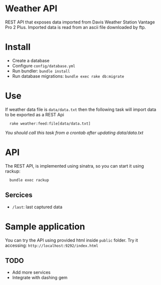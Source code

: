 # Weather API

REST API that exposes data imported from Davis Weather Station Vantage Pro 2 Plus. 
Imported data is read from an ascii file downloaded by ftp. 

# Install

* Create a database
* Configure `config/database.yml`
* Run bundler: `bundle install`
* Run database migrations: `bundle exec rake db:migrate`

# Use

If weather data file is `data/data.txt` then the following task will import data
to be exported as a REST Api

```
  rake weather:feed:file[data/data.txt]
```

*You should call this task from a crontab after updating data/data.txt*

# API

The REST API, is implemented using sinatra, so you can start it using rackup:

```
  bundle exec rackup
```
## Sercices

* `/last`: last captured data 

# Sample application

You can try the API using provided html inside `public` folder. Try it
accessing: `http://localhost:9292/index.html`

## TODO
* Add more services 
* Integrate with dashing gem

